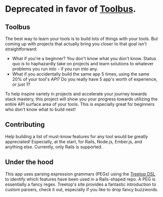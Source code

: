 # Deprecated in favor of [Toolbus](https://github.com/JasonBenn/toolbus-api).

## Toolbus

The best way to learn your tools is to build lots of things with your tools. But coming up with projects that actually bring you closer to that goal isn't straightforward:

* What if you're a beginner? You don't know what you don't know. Status quo is to haphazardly take on projects and learn solutions to whatever problems you run into - if you run into any.
* What if you accidentally build the same app 5 times, using the same 20% of your tool's API? Do you really have 5 app's worth of experience, or just 1?

To help inspire variety in projects and accelerate your journey towards stack mastery, this project will show you your progress towards utilizing the entire API surface area of your tools. This is especially great for beginners who don't know what to build next!

## Contributing

Help building a list of must-know features for any tool would be greatly appreciated! Especially, at the start, for Rails, Node.js, Ember.js, and anything else. Currently, only Rails is supported.

## Under the hood

This app uses parsing expression grammars (PEGs) using the [Treetop DSL](http://treetop.rubyforge.org/) to identify which features have been used in a Rails-shaped repo. A PEG is essentially a fancy regex. Treetop's site provides a fantastic introduction to custom parsers, check it out, especially if you like to drop fancy buzzwords.
